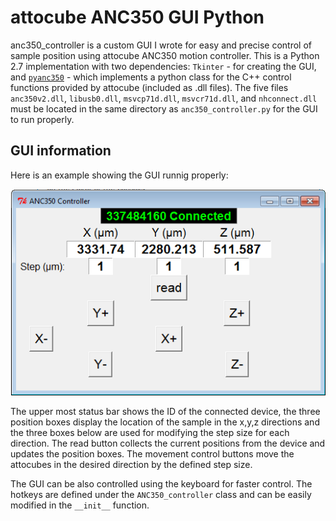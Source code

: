 # attocube ANC350 GUI Python
anc350_controller is a custom GUI I wrote for easy and precise control of sample position using attocube ANC350 motion controller.
This is a Python 2.7 implementation with two dependencies: `Tkinter` - for creating the GUI, and [`pyanc350`](https://github.com/Laukei/attocube-ANC350-Python-library) - which implements a python class for the C++ control functions provided by attocube (included as .dll files). The five files `anc350v2.dll`, `libusb0.dll`, `msvcp71d.dll`, `msvcr71d.dll`, and `nhconnect.dll` must be located in the same directory as `anc350_controller.py` for the GUI to run properly.

## GUI information
Here is an example showing the GUI runnig properly:

<img src = "https://github.com/ohadmich/attocube-ANC350-GUI-Python/blob/master/img/ANC350_controller.PNG" >

The upper most status bar shows the ID of the connected device, the three position boxes display the location of the sample in the x,y,z directions and the three boxes below are used for modifying the step size for each direction. The read button collects the current positions from the device and updates the position boxes. The movement control buttons move the attocubes in the desired direction by the defined step size.

The GUI can be also controlled using the keyboard for faster control. The hotkeys are defined under the `ANC350_controller` class and can be easily modified in the `__init__` function.
